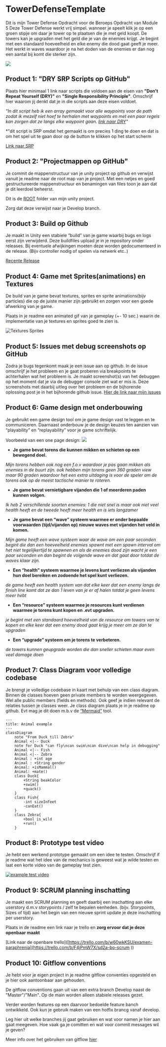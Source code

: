 # TowerDefenseTemplate

Dit is mijn Tower Defense Opdracht voor de Beroeps Opdracht van Module 5
Deze Tower Defense werkt vrij simpel. wanneer je speelt klik je op een groen stipje om daar je tower op te plaatsen die je met geld koopt. De towers kan je upgraden met het geld die je van de enemies krijgt. Je begint met een standaard hoeveelheid en elke enemy die dood gaat geeft je meer. Het werkt in waves waardoor je na het doden van de enemies er dan nog een aantal bij komt die sterker zijn.

![](readmeVisuals/Gameplay.png)

## Product 1: "DRY SRP Scripts op GitHub"

Plaats hier minimaal 1 link naar scripts die voldoen aan de eisen van **"Don't Repeat Yourself (DRY)"** en **"Single Responsibility Principle"**.
Omschrijf hier waarom jij denkt dat je in die scripts aan deze eisen voldoet.

*"In dit script heb ik een array gemaakt voor alle waypoints voor de path zodat ik mezelf niet hoef te herhalen met waypoints en met een paar regels kan zorgen dat ze langs elke waypoint gaan.
[link naar DRY]([/MyTowerDefenseGame/Assets/Scripts/JustAScript.cs](https://github.com/35615-Gino/TowerDefense-2D/blob/master/Tower%20Defense/Assets/Scripts/Path/Path.cs))"*

*"dit script is SRP omdat het gemaakt is om precies 1 ding te doen en dat is om het spel uit te gaan door op de button te klikken op het start scherm

[Link naar SRP](https://github.com/35615-Gino/TowerDefense-2D/blob/master/Tower%20Defense/Assets/Scripts/UI/Buttons/QuitButton.cs)

## Product 2: "Projectmappen op GitHub"

Je commit de mappenstructuur van je unity project op github en verwijst vanuit je readme naar de root map van je project. Met een netjes en goed gestructureerde mappenstructuur en benamingen van files toon je aan dat je dit leerdoel beheerst. 

Dit is de [ROOT]([/MyTowerDefenseGame/](https://github.com/35615-Gino/TowerDefense-2D/tree/Develop/Tower%20Defense)) folder van mijn unity project.

Zorg dat deze verwijst naar je Develop branch.

## Product 3: Build op Github

Je maakt in Unity een stabiele “build” van je game waarbij bugs en logs eerst zijn verwijderd. Deze buildfiles upload je in je repository onder releases.  Bij eventuele afwijkingen moeten deze worden gedocumenteerd in de release. (Bijv controller nodig of spelen via netwerk etc..) 

[Recente Release]([https://github.com/erwinhenraat/TowerDefenseTemplate/releases](https://github.com/35615-Gino/TowerDefense-2D/releases/tag/V.1.0.2))

## Product 4: Game met Sprites(animations) en Textures 

De build van je game bevat textures, sprites en sprite animations(bijv particles) die op de juiste manier zijn gebruikt en zorgen voor een goede afwerking van je game.  

Plaats in je readme een animated gif van je gameplay (+- 10 sec.) waarin de implementatie van je textures en sprites goed te zien is.

![Textures Sprites](readmeVisuals/Gif.gif)

## Product 5: Issues met debug screenshots op GitHub 

Zodra je bugs tegenkomt maak je een issue aan op github. In de issue omschrijf je het probleem en je gaat proberen via breakpoints te achterhalen wat het probleem is. Je maakt screenshot(s) van het debuggen op het moment dat je via de debugger console ziet wat er mis is. Deze screenshots met daarbij uitleg over het probleem en de bijhorende oplossing post je in het bijhorende github issue. 
[Hier de link naar mijn issues](https://github.com/erwinhenraat/TowerDefenseTemplate/issues/)

## Product 6: Game design met onderbouwing 

Je gebruikt een game design tool om je game design vast te leggen en te communiceren. Daarnaast onderbouw je de design keuzes ten aanzien van “playability” en “replayability” voor je game schriftelijk. 

Voorbeeld van een one page design:
![](readmeVisuals/Onepage.png)


*  **Je game bevat torens die kunnen mikken en schieten op een bewegend doel.** 

*Mijn torens hebben ook nog een f.o.v waardoor je pas gaan mikken als enemies in de buurt zijn. ook hebben mijn torens geen 360 graden view maar 90 graden waardoor het een extra uitdaging is voor de speler om de torens ook op de meest tactische manier te roteren.*

*  **Je game bevat vernietigbare vijanden die 1 of meerderen paden kunnen volgen.**  

*Ik heb 2 verschillende soorten enemies: 
1 die niet snel is maar ook niet veel health heeft en de tweede heeft meer health en is iets langzamer*

*  **Je game bevat een “wave” systeem waarmee er onder bepaalde voorwaarden (tijd/vijanden op) nieuwe waves met vijanden het veld in komen.**

*Mijn game heeft een wave systeem waar de wave om een paar seconden begint die dan een hoeveelheid enemies spawnt met een spawn interval om het niet tegelijkertijd te spawnen en als de enemies dood zijn wacht je een paar seconden en dan begint de volgende wave en dat gaat door totdat de waves klaar zijn.*

*  **Een “health” systeem waarmee je levens kunt verliezen als vijanden hun doel bereiken en zodoende het spel kunt verliezen.** 

*de game heeft een health system van dat elke keer dat een enemy langs de finish line komt dat ze dan 1 leven van je er af halen totdat je geen levens meer hebt*

*  **Een “resource” systeem waarmee je resources kunt verdienen waarmee je torens kunt kopen en .evt upgraden.**

*je begint met een standaard hoeveelheid van de resource om towers van te kopen en elke keer dat een enemy dood gaat krijg je meer om ze dan te upgraden*

*  **Een “upgrade” systeem om je torens te verbeteren.**

*de towers kunnen geupgrade worden die dan sneller schieten maar even veel damage doen*



## Product 7: Class Diagram voor volledige codebase 

Je brengt je volledige codebase in kaart met behulp van een class diagram. Binnen de classes hoeven geen private members te worden weergegeven. Wel alle public members (fields en methods). Ook geef je indien relevant de relaties tussen je classes weer. Je class diagram plaats je in je readme op github. Evt mag je dit doen m.b.v de [“Mermaid”](https://mermaid.js.org/syntax/classDiagram.html) tool.


```mermaid
---
title: Animal example
---
classDiagram
    note "From Duck till Zebra"
    Animal <|-- Duck
    note for Duck "can fly\ncan swim\ncan dive\ncan help in debugging"
    Animal <|-- Fish
    Animal <|-- Zebra
    Animal : +int age
    Animal : +String gender
    Animal: +isMammal()
    Animal: +mate()
    class Duck{
        +String beakColor
        +swim()
        +quack()
    }
    class Fish{
        -int sizeInFeet
        -canEat()
    }
    class Zebra{
        +bool is_wild
        +run()
    }

```

## Product 8: Prototype test video
Je hebt een werkend prototype gemaakt om een idee te testen. Omschrijf if je readme wat het idee van de mechanics is geweest wat je wilde testen en laat een korte video van de gameplay test zien. 

[![example test video](https://ucarecdn.com/dbdc3ad0-f375-40ad-8987-9e6451b28b50/)](https://www.youtube.com/watch?v=CzzRML1swF0)

## Product 9: SCRUM planning inschatting 

Je maakt een SCRUM planning en geeft daarbij een inschatting aan elke userstory d.m.v storypoints / zelf te bepalen eenheden. (bijv. Storypoints, Sizes of tijd) aan het begin van een nieuwe sprint update je deze inschatting per userstory. 

Plaats in de readme een link naar je trello en **zorg ervoor dat je deze openbaar maakt**

[Link naar de openbare trello]([https://trello.com/b/w60wkKSU/examen-paraphrenia](https://trello.com/b/F4jPmW7X/sd2a-bo-scrum 
))

## Product 10: Gitflow conventions

Je hebt voor je eigen project in je readme gitflow conventies opgesteld en je hier ook aantoonbaar aan gehouden. 

De gitflow conventions gaan uit van een extra branch Develop naast de "Master"/"Main". Op de main worden alleen stabiele releases gezet.

Verder worden features op een daarvoor bedoelde feature banch ontwikkeld. Ook kun je gebruik maken van een hotfix brancg vanaf develop.

Leg hier uit welke branches jij gaat gebruiken en wat voor namen je hier aan gaat meegeven. Hoe vaak ga je comitten en wat voor commit messages wil je geven?

Meer info over het gebruiken van gitflow [hier](https://www.atlassian.com/git/tutorials/comparing-workflows/gitflow-workflow)
